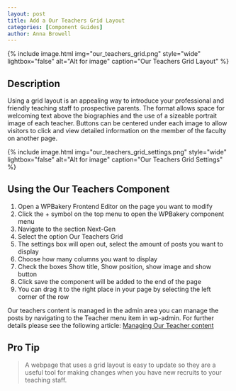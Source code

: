 ```yaml
---
layout: post
title: Add a Our Teachers Grid Layout
categories: [Component Guides]
author: Anna Browell
---
```

{% include image.html img="our_teachers_grid.png" style="wide" lightbox="false" alt="Alt for image" caption="Our Teachers Grid Layout" %}


## Description

Using a grid layout is an appealing way to introduce your professional and friendly teaching staff to prospective parents. The format allows space for welcoming text above the biographies and the use of a sizeable portrait image of each teacher. Buttons can be centered under each image to allow visitors to click and view detailed information on the member of the faculty on another page.

{% include image.html img="our_teachers_grid_settings.png" style="wide" lightbox="false" alt="Alt for image" caption="Our Teachers Grid Settings" %}


## Using the Our Teachers Component

1. Open a WPBakery Frontend Editor on the page you want to modify
2. Click the + symbol on the top menu to open the WPBakery component menu
3. Navigate to the section Next-Gen
4. Select the option Our Teachers Grid
5. The settings box will open out, select the amount of posts you want to display
6. Choose how many columns you want to display
7. Check the boxes Show title, Show position, show image and show button
8. Click save the component will be added to the end of the page
9. You can drag it to the right place in your page by selecting the left corner of the row

Our teachers content is managed in the admin area you can manage the posts by navigating to the Teacher menu item in wp-admin. For further details please see the following article:
[Managing Our Teacher content](/Shutta-Cognita-NextGen/CPT-Teachers/)

## Pro Tip
> A webpage that uses a grid layout is easy to update so they are a useful tool for making changes when you have new recruits to your teaching staff.

